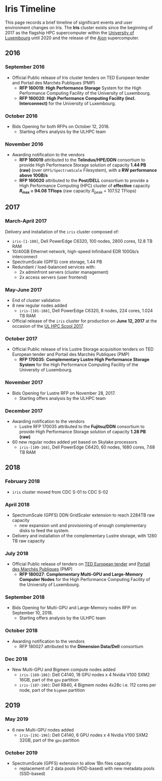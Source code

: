 # Iris Timeline

This page records a brief timeline of significant events and user environment changes on Iris.
The **Iris** cluster exists since the beginning of 2017 as the flagship HPC supercomputer within the [University of Luxembourg](http://www.uni.lu) until 2020 and the release of the [Aion](../aion/index.md) supercomputer.

## 2016

### September 2016

* Official Public release of Iris cluster tenders on TED European tender and Portail des Marchés Publiques (PMP)
    - __RFP 160019__: **High Performance Storage** System for the High Performance Computing Facility of the University of Luxembourg.
    - __RFP 160020__: **High Performance Computing Facility (incl. Interconnect)** for the University of Luxembourg.

### October 2016

* Bids Opening for both RFPs on October 12, 2016.
    - Starting offers analysis by the ULHPC team

### November 2016

* Awarding notification to the vendors
    -  __RFP 160019__ attributed to the **Telindus/HPE/DDN** consortium to provide High Performance Storage solution of capacity **1.44 PB (raw)** (over `GPFS/SpectrumScale` Filesystem), with a **RW performance above 10GB/s**
    - __RFP 160020__ attributed to the **Post/DELL** consortium to provide a High Performance Computing (HPC) cluster of **effective** capacity **$R_\text{max}$ = 94.08 TFlops** (raw capacity $R_\text{peak}$ = 107.52 TFlops)

## 2017

### March-April 2017

Delivery and installation of the `iris` cluster composed of:

* `iris-[1-100]`, Dell PowerEdge C6320, 100 nodes, 2800 cores, 12.8 TB RAM
* 10/40GB Ethernet network, high-speed Infiniband EDR 100Gb/s interconnect
* SpectrumScale (GPFS) core storage, 1.44 PB
* Redundant / load-balanced services with:
    - 2x adminfront servers (cluster management)
    - 2x access servers (user frontend)

### May-June 2017

* End of cluster validation
* 8 new regular nodes added
    - `iris-[101-108]`, Dell PowerEdge C6320, 8 nodes, 224 cores, 1.024 TB RAM
* Official release of the `iris` cluster for production on **June 12, 2017** at the occasion of the [UL HPC Scool 2017](https://hpc.uni.lu/hpc-school/2017/06/index.html).

### October 2017

* Official Public release of Iris Lustre Storage acquisition tenders on TED European tender and Portail des Marchés Publiques (PMP)
    - __RFP 170035__: **Complementary Lustre High Performance Storage System** for the High Performance Computing Facility of the University of Luxembourg.

### November 2017

* Bids Opening for Lustre RFP on November 28, 2017.
    - Starting offers analysis by the ULHPC team

### December 2017

* Awarding notification to the vendors
    - Lustre RFP 170035 attributed to the **Fujitsu/DDN** consortium to provide High Performance Storage solution of capacity **1.28 PB (raw)**
* 60 new regular nodes added yet based on Skylake processors
    - `iris-[109-168]`, Dell PowerEdge C6420, 60 nodes, 1680 cores, 7.68 TB RAM

## 2018

### February 2018

* `iris` cluster moved from CDC S-01 to CDC S-02

### April 2018

* SpectrumScale (GPFS) DDN GridScaler extension to reach 2284TB raw capacity
    - new expansion unit and provisioning of enough complementary disks to feed the system.
* Delivery and installation of the complementary Lustre storage, with 1280 TB raw capacity


### July 2018

* Official Public release of tenders on [TED European tender](https://ted.europa.eu/udl?uri=TED:NOTICE:328963-2018:TEXT:EN:HTML) and [Portail des Marchés Publiques](https://pmp.b2g.etat.lu/?page=entreprise.EntrepriseAdvancedSearch&searchAnnCons&keyWord=180027) (PMP)
    - __RFP 180027__: **Complementary Multi-GPU and Large-Memory Computer Nodes** for the High Performance Computing Facility of the University of Luxembourg.

### September 2018

* Bids Opening for Multi-GPU and Large-Memory nodes RFP on September 10, 2018.
    - Starting offers analysis by the ULHPC team

### October 2018

* Awarding notification to the vendors
    - RFP 180027 attributed to the **Dimension Data/Dell** consortium

### Dec 2018

* New Multi-GPU and Bigmem compute nodes added
    - `iris-[169-186]`: Dell C4140, 18 GPU nodes x 4 Nvidia V100 SXM2 16GB, part of the `gpu` partition
    - `iris-[187-190]`: Dell R840, 4 Bigmem nodes 4x28c i.e. 112 cores per node, part of the `bigmem` partition

## 2019

### May 2019

* 6 new Multi-GPU nodes added
    - `iris-[191-196]`: Dell C4140, 6 GPU nodes x 4 Nvidia V100 SXM2 32GB, part of the `gpu` partition

### October 2019

* SpectrumScale (GPFS) extension to allow 1Bn files capacity
    - replacement of 2 data pools (HDD-based) with new metadata pools (SSD-based)

